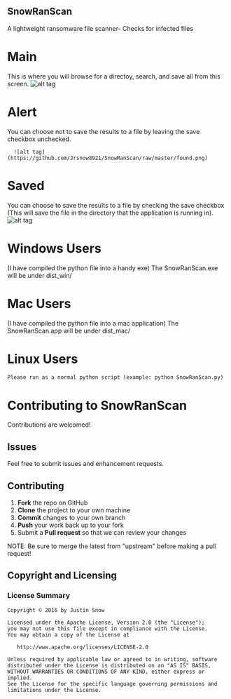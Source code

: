 ## SnowRanScan
  A lightweight ransomware file scanner- Checks for infected files 


# Main 
  This is where you will browse for a directoy, search, and save all from this screen.
    ![alt tag](https://github.com/Jrsnow8921/SnowRanScan/raw/master/main.png)

# Alert 
  You can choose not to save the results to a file by leaving the save checkbox unchecked.
  ```
    ![alt tag](https://github.com/Jrsnow8921/SnowRanScan/raw/master/found.png)
  ```

# Saved

  You can choose to save the results to a file by checking the save checkbox (This will save the file in the directory that the application is running in).
    ![alt tag](https://github.com/Jrsnow8921/SnowRanScan/raw/master/saved.png)

# Windows Users 
  (I have compiled the python file into a handy exe)
    The SnowRanScan.exe will be under dist_win/ 

# Mac Users 
  (I have compiled the python file into a mac application)
    The SnowRanScan.app will be under dist_mac/

# Linux Users
    Please run as a normal python script (example: python SnowRanScan.py)

Contributing to SnowRanScan
=========================================

Contributions are welcomed!

Issues
------

Feel free to submit issues and enhancement requests.

Contributing
------------

 1. **Fork** the repo on GitHub
 2. **Clone** the project to your own machine
 3. **Commit** changes to your own branch
 4. **Push** your work back up to your fork
 5. Submit a **Pull request** so that we can review your changes

NOTE: Be sure to merge the latest from "upstream" before making a pull request!

Copyright and Licensing
-----------------------

### License Summary

```
Copyright © 2016 by Justin Snow

Licensed under the Apache License, Version 2.0 (the "License");
you may not use this file except in compliance with the License.
You may obtain a copy of the License at

   http://www.apache.org/licenses/LICENSE-2.0

Unless required by applicable law or agreed to in writing, software
distributed under the License is distributed on an "AS IS" BASIS,
WITHOUT WARRANTIES OR CONDITIONS OF ANY KIND, either express or implied.
See the License for the specific language governing permissions and
limitations under the License.
```



